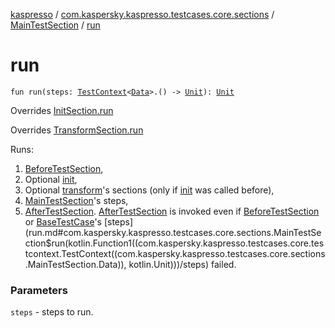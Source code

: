 [kaspresso](../../index.md) / [com.kaspersky.kaspresso.testcases.core.sections](../index.md) / [MainTestSection](index.md) / [run](./run.md)

# run

`fun run(steps: `[`TestContext`](../../com.kaspersky.kaspresso.testcases.core.testcontext/-test-context/index.md)`<`[`Data`](index.md#Data)`>.() -> `[`Unit`](https://kotlinlang.org/api/latest/jvm/stdlib/kotlin/-unit/index.html)`): `[`Unit`](https://kotlinlang.org/api/latest/jvm/stdlib/kotlin/-unit/index.html)

Overrides [InitSection.run](../-init-section/run.md)

Overrides [TransformSection.run](../-transform-section/run.md)

Runs:

1. [BeforeTestSection](../-before-test-section/index.md),
2. Optional [init](init.md),
3. Optional [transform](transform.md)'s sections (only if [init](init.md) was called before),
4. [MainTestSection](index.md)'s steps,
5. [AfterTestSection](../-after-test-section/index.md). [AfterTestSection](../-after-test-section/index.md) is invoked even if [BeforeTestSection](../-before-test-section/index.md) or [BaseTestCase](../../com.kaspersky.kaspresso.testcases.api.testcase/-base-test-case/index.md)'s [steps](run.md#com.kaspersky.kaspresso.testcases.core.sections.MainTestSection$run(kotlin.Function1((com.kaspersky.kaspresso.testcases.core.testcontext.TestContext((com.kaspersky.kaspresso.testcases.core.sections.MainTestSection.Data)), kotlin.Unit)))/steps) failed.

### Parameters

`steps` - steps to run.